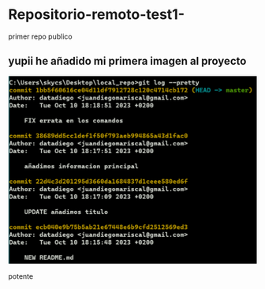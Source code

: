 # Repositorio-remoto-test1-
primer repo publico

## yupii he añadido mi primera imagen al proyecto

![Log](<bbdd screenshot imp.png>)

potente
